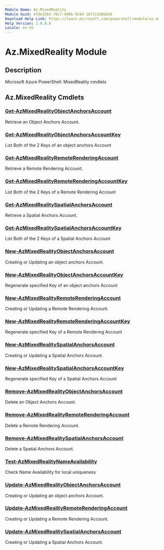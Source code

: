 ```yaml
---
Module Name: Az.MixedReality
Module Guid: 4fde15b5-70c7-498b-924d-1b7111d6bd10
Download Help Link: https://learn.microsoft.com/powershell/module/az.mixedreality
Help Version: 1.0.0.0
Locale: en-US
---
```


# Az.MixedReality Module
## Description
Microsoft Azure PowerShell: MixedReality cmdlets

## Az.MixedReality Cmdlets
### [Get-AzMixedRealityObjectAnchorsAccount](Get-AzMixedRealityObjectAnchorsAccount.md)
Retrieve an Object Anchors Account.

### [Get-AzMixedRealityObjectAnchorsAccountKey](Get-AzMixedRealityObjectAnchorsAccountKey.md)
List Both of the 2 Keys of an object anchors Account

### [Get-AzMixedRealityRemoteRenderingAccount](Get-AzMixedRealityRemoteRenderingAccount.md)
Retrieve a Remote Rendering Account.

### [Get-AzMixedRealityRemoteRenderingAccountKey](Get-AzMixedRealityRemoteRenderingAccountKey.md)
List Both of the 2 Keys of a Remote Rendering Account

### [Get-AzMixedRealitySpatialAnchorsAccount](Get-AzMixedRealitySpatialAnchorsAccount.md)
Retrieve a Spatial Anchors Account.

### [Get-AzMixedRealitySpatialAnchorsAccountKey](Get-AzMixedRealitySpatialAnchorsAccountKey.md)
List Both of the 2 Keys of a Spatial Anchors Account

### [New-AzMixedRealityObjectAnchorsAccount](New-AzMixedRealityObjectAnchorsAccount.md)
Creating or Updating an object anchors Account.

### [New-AzMixedRealityObjectAnchorsAccountKey](New-AzMixedRealityObjectAnchorsAccountKey.md)
Regenerate specified Key of an object anchors Account

### [New-AzMixedRealityRemoteRenderingAccount](New-AzMixedRealityRemoteRenderingAccount.md)
Creating or Updating a Remote Rendering Account.

### [New-AzMixedRealityRemoteRenderingAccountKey](New-AzMixedRealityRemoteRenderingAccountKey.md)
Regenerate specified Key of a Remote Rendering Account

### [New-AzMixedRealitySpatialAnchorsAccount](New-AzMixedRealitySpatialAnchorsAccount.md)
Creating or Updating a Spatial Anchors Account.

### [New-AzMixedRealitySpatialAnchorsAccountKey](New-AzMixedRealitySpatialAnchorsAccountKey.md)
Regenerate specified Key of a Spatial Anchors Account

### [Remove-AzMixedRealityObjectAnchorsAccount](Remove-AzMixedRealityObjectAnchorsAccount.md)
Delete an Object Anchors Account.

### [Remove-AzMixedRealityRemoteRenderingAccount](Remove-AzMixedRealityRemoteRenderingAccount.md)
Delete a Remote Rendering Account.

### [Remove-AzMixedRealitySpatialAnchorsAccount](Remove-AzMixedRealitySpatialAnchorsAccount.md)
Delete a Spatial Anchors Account.

### [Test-AzMixedRealityNameAvailability](Test-AzMixedRealityNameAvailability.md)
Check Name Availability for local uniqueness

### [Update-AzMixedRealityObjectAnchorsAccount](Update-AzMixedRealityObjectAnchorsAccount.md)
Creating or Updating an object anchors Account.

### [Update-AzMixedRealityRemoteRenderingAccount](Update-AzMixedRealityRemoteRenderingAccount.md)
Creating or Updating a Remote Rendering Account.

### [Update-AzMixedRealitySpatialAnchorsAccount](Update-AzMixedRealitySpatialAnchorsAccount.md)
Creating or Updating a Spatial Anchors Account.

